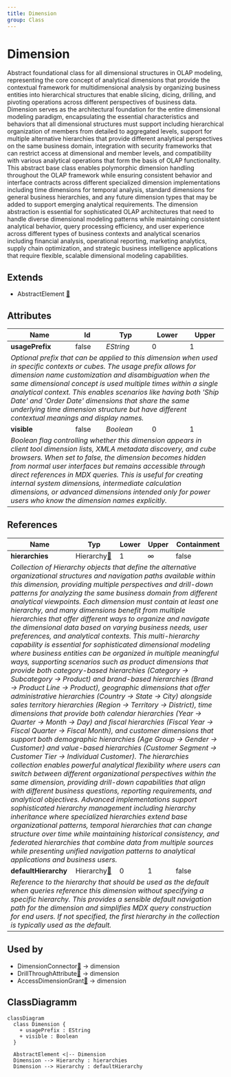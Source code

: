 ```yaml
---
title: Dimension
group: Class
---
```


# Dimension<a name="class-dimension"></a>

Abstract foundational class for all dimensional structures in OLAP modeling, representing the core concept of analytical dimensions that provide the contextual framework for multidimensional analysis by organizing business entities into hierarchical structures that enable slicing, dicing, drilling, and pivoting operations across different perspectives of business data. Dimension serves as the architectural foundation for the entire dimensional modeling paradigm, encapsulating the essential characteristics and behaviors that all dimensional structures must support including hierarchical organization of members from detailed to aggregated levels, support for multiple alternative hierarchies that provide different analytical perspectives on the same business domain, integration with security frameworks that can restrict access at dimensional and member levels, and compatibility with various analytical operations that form the basis of OLAP functionality. This abstract base class enables polymorphic dimension handling throughout the OLAP framework while ensuring consistent behavior and interface contracts across different specialized dimension implementations including time dimensions for temporal analysis, standard dimensions for general business hierarchies, and any future dimension types that may be added to support emerging analytical requirements. The dimension abstraction is essential for sophisticated OLAP architectures that need to handle diverse dimensional modeling patterns while maintaining consistent analytical behavior, query processing efficiency, and user experience across different types of business contexts and analytical scenarios including financial analysis, operational reporting, marketing analytics, supply chain optimization, and strategic business intelligence applications that require flexible, scalable dimensional modeling capabilities.
## Extends
- AbstractElement [🔗](./class-AbstractElement)
## Attributes

<table>
  <thead>
    <tr>
      <th>Name</th>
      <th>Id</th>
      <th>Typ</th>
      <th>Lower</th>
      <th>Upper</th>
    </tr>
  </thead>
  <tbody>
    <tr>
      <td><strong>usagePrefix</strong></td>
      <td>false</td>
      <td><em>EString</em></td>
      <td>0</td>
      <td>1</td>
    </tr>
    <tr>
      <td colspan="5"><em>Optional prefix that can be applied to this dimension when used in specific contexts or cubes. The usage prefix allows for dimension name customization and disambiguation when the same dimensional concept is used multiple times within a single analytical context. This enables scenarios like having both 'Ship Date' and 'Order Date' dimensions that share the same underlying time dimension structure but have different contextual meanings and display names.</em></td>
    </tr>
    <tr>
      <td><strong>visible</strong></td>
      <td>false</td>
      <td><em>Boolean</em></td>
      <td>0</td>
      <td>1</td>
    </tr>
    <tr>
      <td colspan="5"><em>Boolean flag controlling whether this dimension appears in client tool dimension lists, XMLA metadata discovery, and cube browsers. When set to false, the dimension becomes hidden from normal user interfaces but remains accessible through direct references in MDX queries. This is useful for creating internal system dimensions, intermediate calculation dimensions, or advanced dimensions intended only for power users who know the dimension names explicitly.</em></td>
    </tr>
  </tbody>
</table>

## References

<table>
  <thead>
    <tr>
      <th>Name</th>
      <th>Typ</th>
      <th>Lower</th>
      <th>Upper</th>
      <th>Containment</th>
    </tr>
  </thead>
  <tbody>
    <tr>
      <td><strong>hierarchies</strong></td>
      <td>Hierarchy<a href="./class-Hierarchy">🔗</a></td>
      <td>1</td>
      <td>&infin;</td>
      <td>false</td>
    </tr>
    <tr>
      <td colspan="5"><em>Collection of Hierarchy objects that define the alternative organizational structures and navigation paths available within this dimension, providing multiple perspectives and drill-down patterns for analyzing the same business domain from different analytical viewpoints. Each dimension must contain at least one hierarchy, and many dimensions benefit from multiple hierarchies that offer different ways to organize and navigate the dimensional data based on varying business needs, user preferences, and analytical contexts. This multi-hierarchy capability is essential for sophisticated dimensional modeling where business entities can be organized in multiple meaningful ways, supporting scenarios such as product dimensions that provide both category-based hierarchies (Category → Subcategory → Product) and brand-based hierarchies (Brand → Product Line → Product), geographic dimensions that offer administrative hierarchies (Country → State → City) alongside sales territory hierarchies (Region → Territory → District), time dimensions that provide both calendar hierarchies (Year → Quarter → Month → Day) and fiscal hierarchies (Fiscal Year → Fiscal Quarter → Fiscal Month), and customer dimensions that support both demographic hierarchies (Age Group → Gender → Customer) and value-based hierarchies (Customer Segment → Customer Tier → Individual Customer). The hierarchies collection enables powerful analytical flexibility where users can switch between different organizational perspectives within the same dimension, providing drill-down capabilities that align with different business questions, reporting requirements, and analytical objectives. Advanced implementations support sophisticated hierarchy management including hierarchy inheritance where specialized hierarchies extend base organizational patterns, temporal hierarchies that can change structure over time while maintaining historical consistency, and federated hierarchies that combine data from multiple sources while presenting unified navigation patterns to analytical applications and business users.</em></td>
    </tr>
    <tr>
      <td><strong>defaultHierarchy</strong></td>
      <td>Hierarchy<a href="./class-Hierarchy">🔗</a></td>
      <td>0</td>
      <td>1</td>
      <td>false</td>
    </tr>
    <tr>
      <td colspan="5"><em>Reference to the hierarchy that should be used as the default when queries reference this dimension without specifying a specific hierarchy. This provides a sensible default navigation path for the dimension and simplifies MDX query construction for end users. If not specified, the first hierarchy in the collection is typically used as the default.</em></td>
    </tr>
  </tbody>
</table>



## Used by

- DimensionConnector[🔗](./class-DimensionConnector) → dimension
- DrillThroughAttribute[🔗](./class-DrillThroughAttribute) → dimension
- AccessDimensionGrant[🔗](./class-AccessDimensionGrant) → dimension

## ClassDiagramm

```mermaid
classDiagram
  class Dimension {
    + usagePrefix : EString
    + visible : Boolean
  }

  AbstractElement <|-- Dimension
  Dimension --> Hierarchy : hierarchies
  Dimension --> Hierarchy : defaultHierarchy

```
